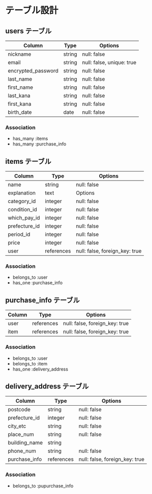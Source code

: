 # テーブル設計

## users テーブル

| Column              | Type       | Options     |
| ------------------- | -----------| ----------- |
| nickname            | string     | null: false |
| email               | string     | null: false, unique: true |
| encrypted_password  | string     | null: false |
| last_name           | string     | null: false |
| first_name          | string     | null: false |
| last_kana           | string     | null: false |
| first_kana          | string     | null: false |
| birth_date          | date       | null: false |



### Association

- has_many :items
- has_many :purchase_info


## items テーブル

|  Column        |   Type     | Options                        |
| ---------------| ---------- | -----------------------------  |
|  name          |   string   | null: false                    |
| explanation    |   text     | Options                        |
| category_id    | integer    | null: false                    |
| condition_id   | integer    | null: false                    |
| which_pay_id   | integer    | null: false                    |
| prefecture_id  | integer    | null: false                    |                        
| period_id      | integer    | null: false                    |                            
| price          | integer    | null: false                    |                     
| user           | references | null: false, foreign_key: true |

### Association

- belongs_to :user
- has_one :purchase_info


## purchase_info テーブル

| Column      | Type       | Options                        |
| ----------- | ---------- | ------------------------------ |
| user        | references | null: false, foreign_key: true |
| item        | references | null: false, foreign_key: true |

### Association

- belongs_to :user
- belongs_to :item
- has_one :delivery_address

## delivery_address テーブル

|  Column       |   Type     | Options                        |
| ------------- | ---------- | -----------------------------  |
| postcode      |   string   | null: false                    |
| prefecture_id |  integer   | null: false                    |
| city_etc      |   string   | null: false                    |
| place_num     |   string   | null: false                    |
| building_name |   string   |                                |                        
| phone_num     |   string   | null: false                    |                            
| purchase_info | references | null: false, foreign_key: true |
                    
### Association

- belongs_to :pupurchase_info

